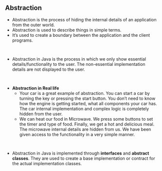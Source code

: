 ## Abstraction

- Abstraction is the process of hiding the internal details of an application from the outer world.
- Abstraction is used to describe things in simple terms.
- It’s used to create a boundary between the application and the client programs.
<br/>

- Abstraction in Java is the process in which we only show essential details/functionality to the user. The non-essential implementation details are not displayed to the user.
<br/>


- **Abstraction in Real life**
    - Your car is a great example of abstraction. You can start a car by turning the key or pressing the start button. You don’t need to know how the engine is getting 
      started, what all components your car has. The car internal implementation and complex logic is completely hidden from the user.
    - We can heat our food in Microwave. We press some buttons to set the timer and type of food. Finally, we get a hot and delicious meal. The microwave internal details are 
      hidden from us. We have been given access to the functionality in a very simple manner.
<br/>

- Abstraction in Java is implemented through **interfaces** and **abstract classes**. They are used to create a base implementation or contract for the actual implementation classes.

